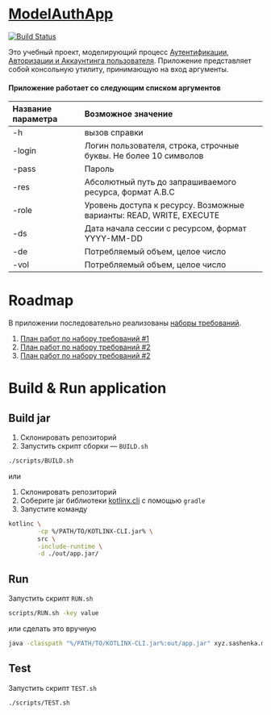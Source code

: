 # [ModelAuthApp](https://abashkirova.github.io/model-auth-app/)
[![Build Status](https://travis-ci.org/ABashkirova/model-auth-app.svg?branch=master)](https://travis-ci.org/ABashkirova/model-auth-app) 

Это учебный проект, моделирующий процесс [Аутентификации, Авторизации и Аккаунтинга пользователя](https://ru.wikipedia.org/wiki/AAA_(информационная_безопасность)).
Приложение представляет собой консольную утилиту, принимающую на вход аргументы. 

#### Приложение работает со следующим списком аргументов

| Название параметра | Возможное значение |
|:---|:---|
|-h | вызов справки|
|-login | Логин пользователя, строка, строчные буквы. Не более 10 символов |
|-pass | Пароль |
|-res | Абсолютный путь до запрашиваемого ресурса, формат A.B.C |
|-role | Уровень доступа к ресурсу. Возможные варианты: READ, WRITE, EXECUTE |
|-ds| Дата начала сессии с ресурсом, формат YYYY-MM-DD |
|-de | Потребляемый объем, целое число |
|-vol | Потребляемый объем, целое число |

# Roadmap
В приложении последовательно реализованы [наборы требований](./docs/Requirements.md).

1. [План работ по набору требований #1](./docs/Roadmap1.md)
2. [План работ по набору требований #2](./docs/Roadmap2.md)
3. [План работ по набору требований #2](./docs/Roadmap3.md)

# Build & Run application
## Build jar
1. Склонировать репозиторий 
2. Запустить скрипт сборки — `BUILD.sh`
```bash
./scripts/BUILD.sh
```
или
1. Склонировать репозиторий 
2. Соберите jar библиотеки [kotlinx.cli](https://github.com/Kotlin/kotlinx.cli.git) с помощью `gradle`
3. Запустите команду
```bash
kotlinc \
        -cp %/PATH/TO/KOTLINX-CLI.jar% \
        src \
        -include-runtime \
        -d ./out/app.jar/
```

## Run
Запустить скрипт `RUN.sh`
```bash
scripts/RUN.sh -key value
```
или сделать это вручную
```bash
java -classpath "%/PATH/TO/KOTLINX-CLI.jar%:out/app.jar" xyz.sashenka.modelauthapp.MainKt -key value
```



## Test
Запустить скрипт `TEST.sh`
```bash
./scripts/TEST.sh
```
